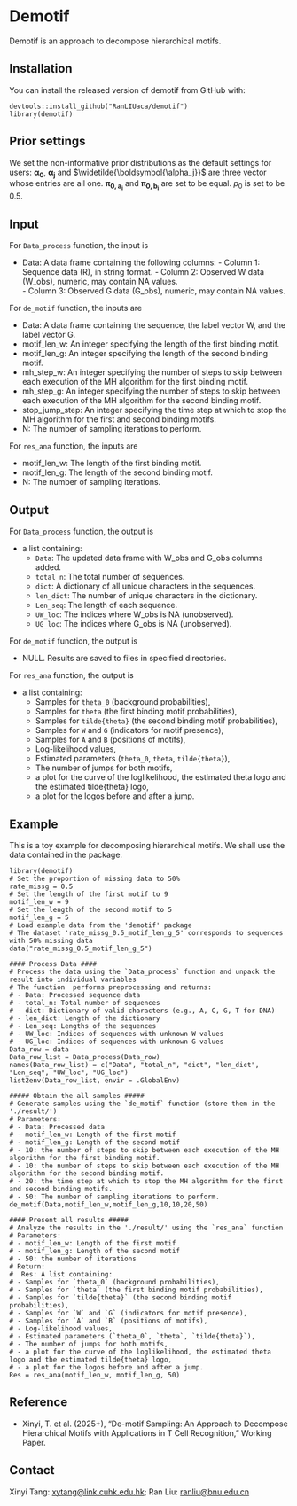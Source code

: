 # Demotif
Demotif is an approach to decompose hierarchical motifs.


## Installation
You can install the released version of demotif from GitHub with:
```
devtools::install_github("RanLIUaca/demotif")
library(demotif)
```

## Prior settings
We set the non-informative prior distributions as the default settings for users: $\boldsymbol{\alpha_0}$, $\boldsymbol{\alpha_j}$ and $\widetilde{\boldsymbol{\alpha_j}}$ are three vector whose entries are all one. $\boldsymbol{\pi_{0,a_i}}$ and $\boldsymbol{\pi_{0,b_i}}$ are set to be equal. $p_0$ is set to be 0.5.

## Input
For  `Data_process` function, the input is
* Data: A data frame containing the following columns:
         - Column 1: Sequence data (R), in string format.
         - Column 2: Observed W data (W_obs), numeric, may contain NA values.         
         - Column 3: Observed G data (G_obs), numeric, may contain NA values.

For `de_motif` function, the inputs are
* Data: A data frame containing the sequence, the label vector W, and the label vector G.
* motif_len_w: An integer specifying the length of the first binding motif.
* motif_len_g: An integer specifying the length of the second binding motif.
* mh_step_w: An integer specifying the number of steps to skip between each execution of the MH algorithm for the first binding motif.
* mh_step_g: An integer specifying the number of steps to skip between each execution of the MH algorithm for the second binding motif.
* stop_jump_step: An integer specifying the time step at which to stop the MH algorithm for the first and second binding motifs.
* N: The number of sampling iterations to perform.

For `res_ana` function, the inputs are
*  motif_len_w: The length of the first binding motif.
*  motif_len_g: The length of the second binding motif.
*  N: The number of sampling iterations.



## Output
For  `Data_process` function, the output is
- a list containing:
  - `Data`: The updated data frame with W_obs and G_obs columns added.
  - `total_n`: The total number of sequences.
  - `dict`: A dictionary of all unique characters in the sequences.
  - `len_dict`: The number of unique characters in the dictionary.
  - `Len_seq`: The length of each sequence.
  - `UW_loc`: The indices where W_obs is NA (unobserved).
  - `UG_loc`: The indices where G_obs is NA (unobserved).

For `de_motif` function, the output is
* NULL. Results are saved to files in specified directories.

For `res_ana` function, the output is
- a list containing:
  - Samples for `theta_0` (background probabilities),
  - Samples for `theta` (the first binding motif probabilities),
  - Samples for `tilde{theta}` (the second binding motif probabilities),
  - Samples for `W` and `G` (indicators for motif presence),
  - Samples for `A` and `B` (positions of motifs),
  - Log-likelihood values,
  - Estimated parameters (`theta_0`, `theta`, `tilde{theta}`),
  - The number of jumps for both motifs,
  - a plot for the curve of the loglikelihood, the estimated theta logo and the estimated tilde{theta} logo,
  - a plot for the logos before and after a jump.



## Example
This is a toy example for decomposing hierarchical motifs. We shall use the data contained in the package.
```
library(demotif)
# Set the proportion of missing data to 50%
rate_missg = 0.5
# Set the length of the first motif to 9
motif_len_w = 9
# Set the length of the second motif to 5
motif_len_g = 5
# Load example data from the 'demotif' package
# The dataset 'rate_missg_0.5_motif_len_g_5' corresponds to sequences with 50% missing data
data("rate_missg_0.5_motif_len_g_5")

#### Process Data ####
# Process the data using the `Data_process` function and unpack the result into individual variables
# The function  performs preprocessing and returns:
# - Data: Processed sequence data
# - total_n: Total number of sequences
# - dict: Dictionary of valid characters (e.g., A, C, G, T for DNA)
# - len_dict: Length of the dictionary
# - Len_seq: Lengths of the sequences
# - UW_loc: Indices of sequences with unknown W values
# - UG_loc: Indices of sequences with unknown G values
Data_row = data
Data_row_list = Data_process(Data_row)
names(Data_row_list) = c("Data", "total_n", "dict", "len_dict", "Len_seq", "UW_loc", "UG_loc")
list2env(Data_row_list, envir = .GlobalEnv)

##### Obtain the all samples #####
# Generate samples using the `de_motif` function (store them in the './result/')
# Parameters:
# - Data: Processed data
# - motif_len_w: Length of the first motif
# - motif_len_g: Length of the second motif
# - 10: the number of steps to skip between each execution of the MH algorithm for the first binding motif.
# - 10: the number of steps to skip between each execution of the MH algorithm for the second binding motif. 
# - 20: the time step at which to stop the MH algorithm for the first and second binding motifs.
# - 50: The number of sampling iterations to perform.
de_motif(Data,motif_len_w,motif_len_g,10,10,20,50)

#### Present all results #####
# Analyze the results in the './result/' using the `res_ana` function
# Parameters:
# - motif_len_w: Length of the first motif
# - motif_len_g: Length of the second motif
# - 50: the number of iterations
# Return: 
#  Res: A list containing:
# - Samples for `theta_0` (background probabilities),
# - Samples for `theta` (the first binding motif probabilities),
# - Samples for `tilde{theta}` (the second binding motif probabilities),
# - Samples for `W` and `G` (indicators for motif presence),
# - Samples for `A` and `B` (positions of motifs),
# - Log-likelihood values,
# - Estimated parameters (`theta_0`, `theta`, `tilde{theta}`),
# - The number of jumps for both motifs,
# - a plot for the curve of the loglikelihood, the estimated theta logo and the estimated tilde{theta} logo,
# - a plot for the logos before and after a jump.
Res = res_ana(motif_len_w, motif_len_g, 50)
```

## Reference
-   Xinyi, T. et al. (2025+), “De-motif Sampling: An Approach to Decompose Hierarchical Motifs with Applications in T Cell Recognition,” Working Paper.

## Contact
Xinyi Tang: xytang@link.cuhk.edu.hk; Ran Liu: ranliu@bnu.edu.cn
